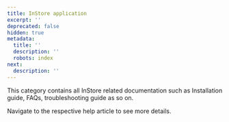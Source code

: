 ```yaml
---
title: InStore application
excerpt: ''
deprecated: false
hidden: true
metadata:
  title: ''
  description: ''
  robots: index
next:
  description: ''
---
```

This category contains all InStore related documentation such as Installation guide, FAQs, troubleshooting guide as so on.

Navigate to the respective help article to see more details.
